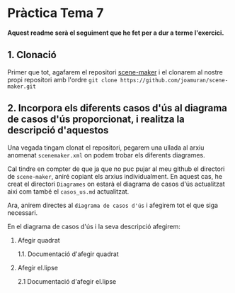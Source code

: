 # Pràctica Tema 7

**Aquest readme serà el seguiment que he fet per a dur a terme l'exercici.**

## 1. Clonació

Primer que tot, agafarem el repositori [scene-maker](https://github.com/joamuran/scene-maker.git) i el clonarem al nostre propi repositori amb l'ordre `git clone https://github.com/joamuran/scene-maker.git` 

## 2. Incorpora els diferents casos d'ús al diagrama de casos d'ús proporcionat, i realitza la descripció d'aquestos

Una vegada tingam clonat el repositori, pegarem una ullada al arxiu anomenat `scenemaker.xml` on podem trobar els diferents diagrames.

Cal tindre en compter de que ja que no puc pujar al meu github el directori de `scene-maker`, aniré copiant els arxius individualment. En aquest cas, he creat el directori `Diagrames` on estarà el diagrama de casos d'ús actualitzat aixi com també el `casos_us.md` actualitzat.

Ara, anirem directes al `diagrama de casos d'ús` i afegirem tot el que siga necessari.

En el diagrama de casos d'ús i la seva descripció afegirem:

1. Afegir quadrat

    1.1. Documentació d'afegir quadrat

2. Afegir el.lipse

    2.1 Documentació d'afegir el.lipse